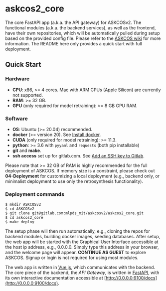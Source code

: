 # askcos2_core

The core FastAPI app (a.k.a. the API gateway) for ASKCOSv2. The functional modules (a.k.a. the backend services), as well as the frontend, have their own repositories, which will be automatically pulled during setup based on the provided config file. Please refer to the [ASKCOS wiki](https://gitlab.com/mlpds_mit/askcosv2/askcos-docs/-/wikis/home) for more information. The README here only provides a quick start with full deployment.

## Quick Start

### Hardware

- **CPU**: x86, \>= 4 cores. Mac with ARM CPUs (Apple Silicon) are currently not supported.
- **RAM**: \>= 32 GB.
- **GPU** (only required for model retraining): \>= 8 GB GPU RAM.

### Software

- **OS**: Ubuntu (>= 20.04) recommended.
- **docker** (\>= version 20). See [Install docker](https://docs.docker.com/engine/install/).
- **CUDA** (only required for model retraining): \>= 11.3.
- **python**: >= 3.6 with `pyyaml` and `requests` (both pip installable)
- **git** and **make**.
- **ssh access** set up for gitlab.com. See [Add an SSH key to Gitlab](https://docs.gitlab.com/ee/user/ssh.html#add-an-ssh-key-to-your-gitlab-account).

Please note that \>= 32 GB of RAM is highly recommended for the full deployment of ASKCOS. If memory size is a constraint, please check out **04-Deployment** for customizing a local deployment (e.g., backend only, or minimalist deployment to use only the retrosynthesis functionality).

### Deployment commands

```shell
$ mkdir ASKCOSv2
$ cd ASKCOSv2
$ git clone git@gitlab.com:mlpds_mit/askcosv2/askcos2_core.git
$ cd askcos2_core
$ make deploy
```

The setup phase will then run automatically, e.g., cloning the repos for backend modules, building docker images, seeding databases. After setup, the web app will be started with the Graphical User Interface accessible at the host ip address, e.g., 0.0.0.0. Simply type this address in your browser, and the welcome page will appear. **CONTINUE AS GUEST** to explore ASKCOS. Signup or login is not required for using most modules.

The web app is written in [Vue.js](https://vuejs.org/), which communicates with the backend. The core piece of the backend, the _API Gateway_, is written in [FastAPI](https://fastapi.tiangolo.com/), with its own interactive documentation accessible at [http://0.0.0.0:9100/docs](http://0.0.0.0:9100/docs).
